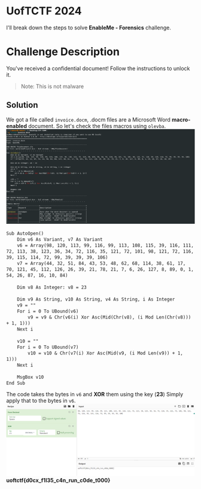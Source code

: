 
# UofTCTF 2024

I'll break down the steps to solve **EnableMe - Forensics** challenge.

# Challenge Description

You've received a confidential document! Follow the instructions to unlock it.

>Note: This is not malware

## Solution

We got a file called `invoice.docm`, .docm files are a Microsoft Word **macro-enabled** document.
So let's check the files macros using `olevba`.
<img src="https://github.com/HashemSalhi/CTF-Writeups/blob/main/UofTCTF%202024/Forensics/EnableMe/Screenshots/Screenshot1.png">

    Sub AutoOpen()
        Dim v6 As Variant, v7 As Variant
        v6 = Array(98, 120, 113, 99, 116, 99, 113, 108, 115, 39, 116, 111, 72, 113, 38, 123, 36, 34, 72, 116, 35, 121, 72, 101, 98, 121, 72, 116, 39, 115, 114, 72, 99, 39, 39, 39, 106)
        v7 = Array(44, 32, 51, 84, 43, 53, 48, 62, 68, 114, 38, 61, 17, 70, 121, 45, 112, 126, 26, 39, 21, 78, 21, 7, 6, 26, 127, 8, 89, 0, 1, 54, 26, 87, 16, 10, 84)
        
        Dim v8 As Integer: v8 = 23
    
        Dim v9 As String, v10 As String, v4 As String, i As Integer
        v9 = ""
        For i = 0 To UBound(v6)
            v9 = v9 & Chr(v6(i) Xor Asc(Mid(Chr(v8), (i Mod Len(Chr(v8))) + 1, 1)))
        Next i
    
        v10 = ""
        For i = 0 To UBound(v7)
            v10 = v10 & Chr(v7(i) Xor Asc(Mid(v9, (i Mod Len(v9)) + 1, 1)))
        Next i
    
        MsgBox v10
    End Sub


The code takes the bytes in `v6` and **XOR** them using the key (**23**)
Simply apply that to the bytes in `v6`.
<img src="https://github.com/HashemSalhi/CTF-Writeups/blob/main/UofTCTF%202024/Forensics/EnableMe/Screenshots/Screenshot2.png">
**uoftctf{d0cx_f1l35_c4n_run_c0de_t000}**
